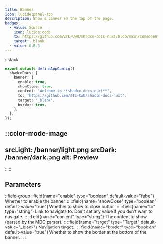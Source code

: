 ```yaml
---
title: Banner
icon: lucide:panel-top
description: Show a banner on the top of the page.
badges:
  - value: Source
    icon: lucide:code
    to: https://github.com/ZTL-UwU/shadcn-docs-nuxt/blob/main/components/layout/Banner.vue
    target: _blank
  - value: 0.8.3
---
```


::stack
```ts [app.config.ts]
export default defineAppConfig({
  shadcnDocs: {
    banner: {
      enable: true,
      showClose: true,
      content: 'Welcome to **shadcn-docs-nuxt**',
      to: 'https://github.com/ZTL-UwU/shadcn-docs-nuxt',
      target: '_blank',
      border: true,
    },
  },
});
```
::color-mode-image
---
srcLight: /banner/light.png
srcDark: /banner/dark.png
alt: Preview
---
::
::

## Parameters

::field-group
  ::field{name="enable" type="boolean" default-value="false"}
  Whether to enable the banner.
  ::
  ::field{name="showClose" type="boolean" default-value="true"}
  Whether to show to close button.
  ::
  ::field{name="to" type="string"}
  Link to navigate to. Don't set any value if you don't want to navigate.
  ::
  ::field{name="content" type="string"}
  The content to show (parsed by the MDC parser).
  ::
  ::field{name="target" type="Target" default-value="_blank"}
  Navigation target.
  ::
  ::field{name="border" type="boolean" default-value="true"}
  Whether to show the border at the bottom of the banner.
  ::
::
